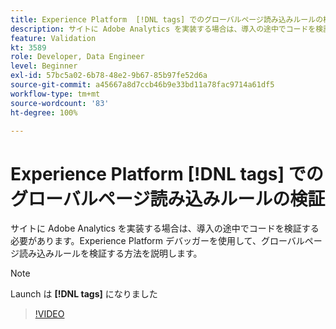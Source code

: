 ```yaml
---
title: Experience Platform  [!DNL tags] でのグローバルページ読み込みルールの検証
description: サイトに Adobe Analytics を実装する場合は、導入の途中でコードを検証する必要があります。Experience Platform デバッガーを使用して、グローバルページ読み込みルールを検証する方法を説明します。
feature: Validation
kt: 3589
role: Developer, Data Engineer
level: Beginner
exl-id: 57bc5a02-6b78-48e2-9b67-85b97fe52d6a
source-git-commit: a45667a8d7ccb46b9e33bd11a78fac9714a61df5
workflow-type: tm+mt
source-wordcount: '83'
ht-degree: 100%

---
```


# Experience Platform [!DNL tags] でのグローバルページ読み込みルールの検証

サイトに Adobe Analytics を実装する場合は、導入の途中でコードを検証する必要があります。Experience Platform デバッガーを使用して、グローバルページ読み込みルールを検証する方法を説明します。

>[!NOTE]
>
> Launch は **[!DNL tags]** になりました

>[!VIDEO](https://video.tv.adobe.com/v/28776/?quality=12&learn=on)
